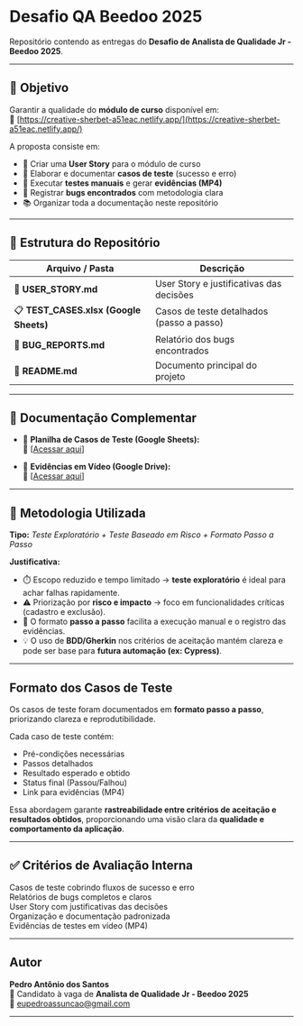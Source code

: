 # **Desafio QA Beedoo 2025**

Repositório contendo as entregas do **Desafio de Analista de Qualidade Jr - Beedoo 2025**.

---

## 🎯 **Objetivo**

Garantir a qualidade do **módulo de curso** disponível em:  
🔗 [https://creative-sherbet-a51eac.netlify.app/](https://creative-sherbet-a51eac.netlify.app/)

A proposta consiste em:

- 🧩 Criar uma **User Story** para o módulo de curso  
- 🧾 Elaborar e documentar **casos de teste** (sucesso e erro)  
- 🧠 Executar **testes manuais** e gerar **evidências (MP4)**  
- 🐞 Registrar **bugs encontrados** com metodologia clara  
- 📚 Organizar toda a documentação neste repositório  

---

## 📂 **Estrutura do Repositório**

| Arquivo / Pasta | Descrição |
|------------------|------------|
| 🧾 **USER_STORY.md** | User Story e justificativas das decisões |
| 📋 **TEST_CASES.xlsx (Google Sheets)** | Casos de teste detalhados (passo a passo) |
| 🐛 **BUG_REPORTS.md** | Relatório dos bugs encontrados |
| 📘 **README.md** | Documento principal do projeto |

---

## 📄 **Documentação Complementar**

- 🧾 **Planilha de Casos de Teste (Google Sheets):**  
  🔗 [[Acessar aqui](https://drive.google.com/drive/folders/1yPEU_Nh2MtEaCCGxNjx6NllO0xDYOAhb)]

- 🎥 **Evidências em Vídeo (Google Drive):**  
  🔗 [[Acessar aqui](https://docs.google.com/spreadsheets/d/1x3EyQqosagzCJ-nq91AbrBY3CmL_PDPe2mF0m14O2UQ/edit?gid=0#gid=0)]

---

## 🧭 **Metodologia Utilizada**

**Tipo:** *Teste Exploratório + Teste Baseado em Risco + Formato Passo a Passo*

**Justificativa:**

- ⏱️ Escopo reduzido e tempo limitado → **teste exploratório** é ideal para achar falhas rapidamente.  
- ⚠️ Priorização por **risco e impacto** → foco em funcionalidades críticas (cadastro e exclusão).  
- 🧩 O formato **passo a passo** facilita a execução manual e o registro das evidências.  
- 💡 O uso de **BDD/Gherkin** nos critérios de aceitação mantém clareza e pode ser base para **futura automação (ex: Cypress)**.  

---

##  **Formato dos Casos de Teste**

Os casos de teste foram documentados em **formato passo a passo**, priorizando clareza e reprodutibilidade.

Cada caso de teste contém:

- Pré-condições necessárias  
-  Passos detalhados  
-  Resultado esperado e obtido  
-  Status final (Passou/Falhou)  
-  Link para evidências (MP4)

Essa abordagem garante **rastreabilidade entre critérios de aceitação e resultados obtidos**, proporcionando uma visão clara da **qualidade e comportamento da aplicação**.

---

## ✅ **Critérios de Avaliação Interna**

 Casos de teste cobrindo fluxos de sucesso e erro  
 Relatórios de bugs completos e claros  
 User Story com justificativas das decisões  
 Organização e documentação padronizada  
 Evidências de testes em vídeo (MP4)  

---

##  **Autor**

**Pedro Antônio dos Santos**  
📍 Candidato à vaga de **Analista de Qualidade Jr - Beedoo 2025**  
📧 [eupedroassuncao@gmail.com](mailto:eupedroassuncao@gmail.com)  

---
